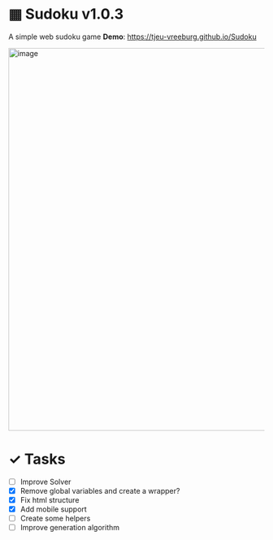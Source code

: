 # ▦ Sudoku v1.0.3
A simple web sudoku game
**Demo**: https://tjeu-vreeburg.github.io/Sudoku

<img width="607" height="754" alt="image" src="https://github.com/user-attachments/assets/53754ce3-c590-479c-a71f-8088f2725f76" />

# ✓ Tasks
- [ ] Improve Solver
- [X] Remove global variables and create a wrapper?
- [X] Fix html structure
- [X] Add mobile support
- [ ] Create some helpers
- [ ] Improve generation algorithm
